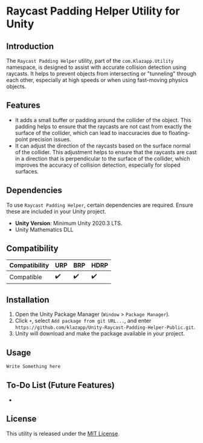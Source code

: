 # Raycast Padding Helper Utility for Unity

## Introduction
The `Raycast Padding Helper` utility, part of the `com.Klazapp.Utility` namespace, is designed to assist with accurate collision detection using raycasts. It helps to prevent objects from intersecting or "tunneling" through each other, especially at high speeds or when using fast-moving physics objects.

## Features
- It adds a small buffer or padding around the collider of the object. This padding helps to ensure that the raycasts are not cast from exactly the surface of the collider, which can lead to inaccuracies due to floating-point precision issues.
- It can adjust the direction of the raycasts based on the surface normal of the collider. This adjustment helps to ensure that the raycasts are cast in a direction that is perpendicular to the surface of the collider, which improves the accuracy of collision detection, especially for sloped surfaces.

## Dependencies
To use `Raycast Padding Helper`, certain dependencies are required. Ensure these are included in your Unity project.
- **Unity Version**: Minimum Unity 2020.3 LTS.
- Unity Mathematics DLL

## Compatibility
| Compatibility        | URP | BRP | HDRP |
|----------------------|-----|-----|------|
| Compatible           | ✔️  | ✔️  | ✔️   |

## Installation
1. Open the Unity Package Manager (`Window` > `Package Manager`).
2. Click `+`, select `Add package from git URL...`, and enter `https://github.com/klazapp/Unity-Raycast-Padding-Helper-Public.git`.
3. Unity will download and make the package available in your project.

## Usage
```csharp
Write Something here
```

## To-Do List (Future Features)
- 
## License
This utility is released under the [MIT License](LICENSE).
